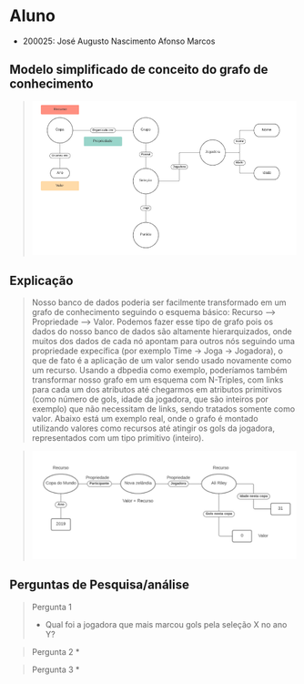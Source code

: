 # Aluno
* 200025: José Augusto Nascimento Afonso Marcos

## Modelo simplificado de conceito do grafo de conhecimento

> ![Diagrama simplificado do grafo](images/conceito.png)

## Explicação

> Nosso banco de dados poderia ser facilmente transformado em um grafo de conhecimento seguindo o esquema básico: Recurso --> Propriedade --> Valor. Podemos fazer esse tipo de grafo pois os dados do nosso banco de dados são altamente hierarquizados, onde muitos dos dados de cada nó apontam para outros nós seguindo uma propriedade expecífica (por exemplo Time -> Joga -> Jogadora), o que de fato é a aplicação de um valor sendo usado novamente como um recurso. Usando a dbpedia como exemplo, poderíamos também transformar nosso grafo em um esquema com N-Triples, com links para cada um dos atributos até chegarmos em atributos primitivos (como número de gols, idade da jogadora, que são inteiros por exemplo) que não necessitam de links, sendo tratados somente como valor. Abaixo está um exemplo real, onde o grafo é montado utilizando valores como recursos até atingir os gols da jogadora, representados com um tipo primitivo (inteiro).

> ![Exemplo de Grafo](images/exemplo.png)

## Perguntas de Pesquisa/análise

> Pergunta 1
> * Qual foi a jogadora que mais marcou gols pela seleção X no ano Y?

> Pergunta 2
> * 

> Pergunta 3
> *